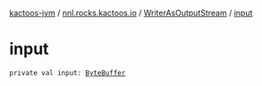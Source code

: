 [kactoos-jvm](../../index.md) / [nnl.rocks.kactoos.io](../index.md) / [WriterAsOutputStream](index.md) / [input](./input.md)

# input

`private val input: `[`ByteBuffer`](http://docs.oracle.com/javase/8/docs/api/java/nio/ByteBuffer.html)